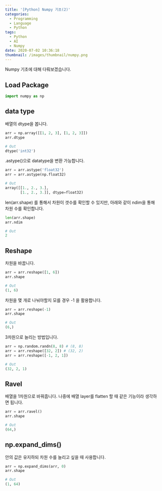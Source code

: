 ```yaml
---
title: '[Python] Numpy 기초(2)'
categories:
  - Programming
  - Language
  - Python
tags:
  - Python
  - AI
  - Numpy
date: 2020-07-02 10:36:18
thumbnail: /images/thumbnail/numpy.png
---
```


Numpy 기초에 대해 다뤄보겠습니다.

## Load Package

```python
import numpy as np
```

## data type

배열의 dtype을 봅니다.

```python
arr = np.array([[1, 2, 3], [1, 2, 3]])
arr.dtype

# Out
dtype('int32')
```

.astype()으로 datatype을 변환 가능합니다.

```python
arr = arr.astype('float32')
arr = arr.astype(np.float32)

# Out
array([[1., 2., 3.],
       [1., 2., 3.]], dtype=float32)
```

len(arr.shape) 를 통해서 차원이 갯수를 확인할 수 있지만, 아래와 같이 ndim을 통해 차원 수를 확인합니다.

```python
len(arr.shape)
arr.ndim

# Out
2
```

## Reshape

차원을 바꿉니다.

```python
arr = arr.reshape([1, 6])
arr.shape

# Out
(1, 6)
```

차원을 몇 개로 나눠야할지 모를 경우 -1 을 활용합니다.

```python
arr = arr.reshape(-1)
arr.shape

# Out
(6,)
```

3차원으로 늘리는 방법입니다.

```python
arr = np.random.randn(8, 8) # (8, 8)
arr = arr.reshape([32, 2]) # (32, 2)
arr = arr.reshape([-1, 2, 1])

# Out
(32, 2, 1)
```

## Ravel

배열을 1차원으로 바꿔줍니다. 나중에 배열 layer를 flatten 할 때 같은 기능이라 생각하면 됩니다.

```python
arr = arr.ravel()
arr.shape

# Out
(64,)
```

## np.expand_dims()

안의 값은 유지하되 차원 수를 늘리고 싶을 때 사용합니다.

```python
arr = np.expand_dims(arr, 0)
arr.shape

# Out
(1, 64)
```
